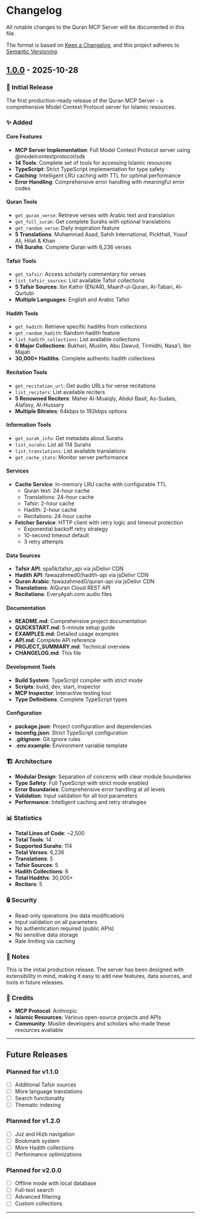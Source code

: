# Changelog

All notable changes to the Quran MCP Server will be documented in this file.

The format is based on [Keep a Changelog](https://keepachangelog.com/en/1.0.0/),
and this project adheres to [Semantic Versioning](https://semver.org/spec/v2.0.0.html).

## [1.0.0] - 2025-10-28

### 🎉 Initial Release

The first production-ready release of the Quran MCP Server - a comprehensive Model Context Protocol server for Islamic resources.

### ✨ Added

#### Core Features
- **MCP Server Implementation**: Full Model Context Protocol server using @modelcontextprotocol/sdk
- **14 Tools**: Complete set of tools for accessing Islamic resources
- **TypeScript**: Strict TypeScript implementation for type safety
- **Caching**: Intelligent LRU caching with TTL for optimal performance
- **Error Handling**: Comprehensive error handling with meaningful error codes

#### Quran Tools
- `get_quran_verse`: Retrieve verses with Arabic text and translation
- `get_full_surah`: Get complete Surahs with optional translations
- `get_random_verse`: Daily inspiration feature
- **5 Translations**: Muhammad Asad, Sahih International, Pickthall, Yusuf Ali, Hilali & Khan
- **114 Surahs**: Complete Quran with 6,236 verses

#### Tafsir Tools
- `get_tafsir`: Access scholarly commentary for verses
- `list_tafsir_sources`: List available Tafsir collections
- **5 Tafsir Sources**: Ibn Kathir (EN/AR), Maarif-ul-Quran, Al-Tabari, Al-Qurtubi
- **Multiple Languages**: English and Arabic Tafsir

#### Hadith Tools
- `get_hadith`: Retrieve specific hadiths from collections
- `get_random_hadith`: Random hadith feature
- `list_hadith_collections`: List available collections
- **6 Major Collections**: Bukhari, Muslim, Abu Dawud, Tirmidhi, Nasa'i, Ibn Majah
- **30,000+ Hadiths**: Complete authentic hadith collections

#### Recitation Tools
- `get_recitation_url`: Get audio URLs for verse recitations
- `list_reciters`: List available reciters
- **5 Renowned Reciters**: Maher Al-Muaiqly, Abdul Basit, As-Sudais, Alafasy, Al-Hussary
- **Multiple Bitrates**: 64kbps to 192kbps options

#### Information Tools
- `get_surah_info`: Get metadata about Surahs
- `list_surahs`: List all 114 Surahs
- `list_translations`: List available translations
- `get_cache_stats`: Monitor server performance

#### Services
- **Cache Service**: In-memory LRU cache with configurable TTL
  - Quran text: 24-hour cache
  - Translations: 24-hour cache
  - Tafsir: 2-hour cache
  - Hadith: 2-hour cache
  - Recitations: 24-hour cache
- **Fetcher Service**: HTTP client with retry logic and timeout protection
  - Exponential backoff retry strategy
  - 10-second timeout default
  - 3 retry attempts

#### Data Sources
- **Tafsir API**: spa5k/tafsir_api via jsDelivr CDN
- **Hadith API**: fawazahmed0/hadith-api via jsDelivr CDN
- **Quran Arabic**: fawazahmed0/quran-api via jsDelivr CDN
- **Translations**: AlQuran Cloud REST API
- **Recitations**: EveryAyah.com audio files

#### Documentation
- **README.md**: Comprehensive project documentation
- **QUICKSTART.md**: 5-minute setup guide
- **EXAMPLES.md**: Detailed usage examples
- **API.md**: Complete API reference
- **PROJECT_SUMMARY.md**: Technical overview
- **CHANGELOG.md**: This file

#### Development Tools
- **Build System**: TypeScript compiler with strict mode
- **Scripts**: build, dev, start, inspector
- **MCP Inspector**: Interactive testing tool
- **Type Definitions**: Complete TypeScript types

#### Configuration
- **package.json**: Project configuration and dependencies
- **tsconfig.json**: Strict TypeScript configuration
- **.gitignore**: Git ignore rules
- **.env.example**: Environment variable template

### 🏗️ Architecture

- **Modular Design**: Separation of concerns with clear module boundaries
- **Type Safety**: Full TypeScript with strict mode enabled
- **Error Boundaries**: Comprehensive error handling at all levels
- **Validation**: Input validation for all tool parameters
- **Performance**: Intelligent caching and retry strategies

### 📊 Statistics

- **Total Lines of Code**: ~2,500
- **Total Tools**: 14
- **Supported Surahs**: 114
- **Total Verses**: 6,236
- **Translations**: 5
- **Tafsir Sources**: 5
- **Hadith Collections**: 6
- **Total Hadiths**: 30,000+
- **Reciters**: 5

### 🔒 Security

- Read-only operations (no data modification)
- Input validation on all parameters
- No authentication required (public APIs)
- No sensitive data storage
- Rate limiting via caching

### 📝 Notes

This is the initial production release. The server has been designed with extensibility in mind, making it easy to add new features, data sources, and tools in future releases.

### 🙏 Credits

- **MCP Protocol**: Anthropic
- **Islamic Resources**: Various open-source projects and APIs
- **Community**: Muslim developers and scholars who made these resources available

---

## Future Releases

### Planned for v1.1.0
- [ ] Additional Tafsir sources
- [ ] More language translations
- [ ] Search functionality
- [ ] Thematic indexing

### Planned for v1.2.0
- [ ] Juz and Hizb navigation
- [ ] Bookmark system
- [ ] More Hadith collections
- [ ] Performance optimizations

### Planned for v2.0.0
- [ ] Offline mode with local database
- [ ] Full-text search
- [ ] Advanced filtering
- [ ] Custom collections

---

[1.0.0]: https://github.com/yourusername/quran-mcp-server/releases/tag/v1.0.0

